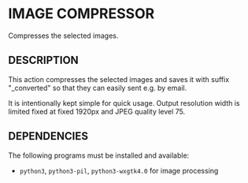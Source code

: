 IMAGE COMPRESSOR
================

Compresses the selected images.

DESCRIPTION
-----------

This action compresses the selected images and saves it with suffix "_converted" so that they can easily sent e.g. by email.

It is intentionally kept simple for quick usage. Output resolution width is limited fixed at fixed 1920px and JPEG quality level 75.

DEPENDENCIES
------------

The following programs must be installed and available:

* `python3`, `python3-pil`, `python3-wxgtk4.0` for image processing
